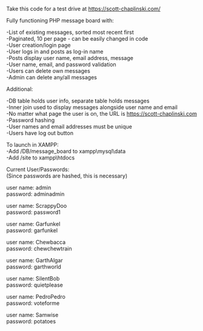 Take this code for a test drive at https://scott-chaplinski.com/

Fully functioning PHP message board with:  
  
-List of existing messages, sorted most recent first  
-Paginated, 10 per page - can be easily changed in code  
-User creation/login page  
-User logs in and posts as log-in name  
-Posts display user name, email address, message  
-User name, email, and password validation  
-Users can delete own messages  
-Admin can delete any/all messages  
  
  
Additional:  
  
-DB table holds user info, separate table holds messages  
-Inner join used to display messages alongside user name and email  
-No matter what page the user is on, the URL is https://scott-chaplinski.com  
-Password hashing  
-User names and email addresses must be unique  
-Users have log out button  
  
To launch in XAMPP:  
-Add /DB/message_board to xampp\mysql\data  
-Add /site to xampp\htdocs  
  
Current User/Passwords:  
(Since passwords are hashed, this is necessary)  
  
user name: admin  
password: adminadmin  
  
user name: ScrappyDoo  
password: password1  
  
user name: Garfunkel  
password: garfunkel  
  
user name: Chewbacca  
password: chewchewtrain  
  
user name: GarthAlgar  
password: garthworld  
  
user name: SilentBob  
password: quietplease  
  
user name: PedroPedro  
password: voteforme  
  
user name: Samwise  
password: potatoes
